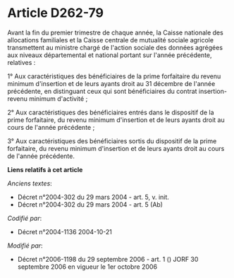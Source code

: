 # Article D262-79

Avant la fin du premier trimestre de chaque année, la Caisse nationale des allocations familiales et la Caisse centrale de
mutualité sociale agricole transmettent au ministre chargé de l'action sociale des données agrégées aux niveaux départemental
et national portant sur l'année précédente, relatives :

1° Aux caractéristiques des bénéficiaires de la prime forfaitaire du revenu minimum d'insertion et de leurs ayants droit au
31 décembre de l'année précédente, en distinguant ceux qui sont bénéficiaires du contrat insertion-revenu minimum
d'activité ;

2° Aux caractéristiques des bénéficiaires entrés dans le dispositif de la prime forfaitaire, du revenu minimum d'insertion et
de leurs ayants droit au cours de l'année précédente ;

3° Aux caractéristiques des bénéficiaires sortis du dispositif de la prime forfaitaire, du revenu minimum d'insertion et de
leurs ayants droit au cours de l'année précédente.

**Liens relatifs à cet article**

_Anciens textes_:

  - Décret n°2004-302 du 29 mars 2004 - art. 5, v. init.
  - Décret n°2004-302 du 29 mars 2004 - art. 5 (Ab)

_Codifié par_:

  - Décret n°2004-1136 2004-10-21

_Modifié par_:

  - Décret n°2006-1198 du 29 septembre 2006 - art. 1 () JORF 30 septembre 2006 en vigueur le 1er octobre 2006
